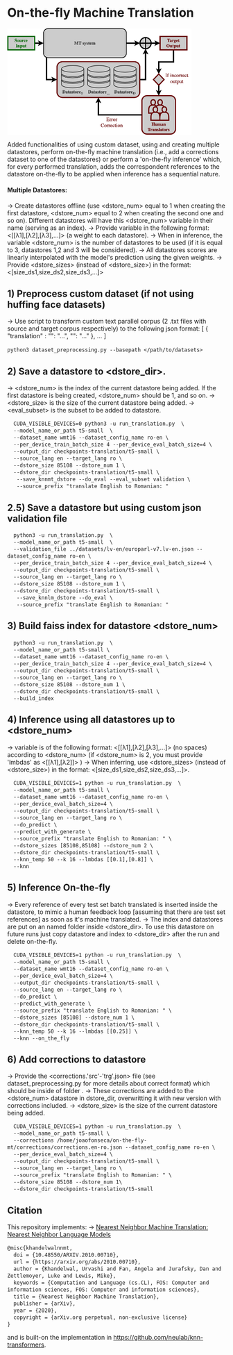 # On-the-fly Machine Translation

<img
  src="https://github.com/jmrsf1/on-the-fly-mt/blob/main/images/on-the-fly.png"
  alt="Alt text"
  title="On-the-fly Machine Translation"
  style="display: block; width: 425px;">

Added functionalities of using custom dataset, using and creating multiple datastores, perform on-the-fly machine translation (i.e., add a corrections dataset to one of the datastores) or perform a 'on-the-fly inference' which, for every performed translation, adds the correspondent references to the datastore on-the-fly to be applied when inference has a sequential nature.

#### Multiple Datastores: 
-> Create datastores offline (use <dstore_num> equal to 1 when creating the first datastore, <dstore_num> equal to 2 when creating the second one and so on). Different datastores will have this <dstore_num> variable in their name (serving as an index).
-> Provide <lmbdas> variable in the following format: <[[λ1],[λ2],[λ3],...]> (a weight to each datastore).
-> When in inference, the variable <dstore_num> is the number of datastores to be used (if it is equal to 3, datastores 1,2 and 3 will be considered).
-> All datastores scores are linearly interpolated with the model's prediction using the given weights.
-> Provide <dstore_sizes> (instead of <dstore_size>) in the format: <[size_ds1,size_ds2,size_ds3,...]>

## 1) Preprocess custom dataset (if not using huffing face datasets)
-> Use script to transform custom text parallel corpus (2 .txt files with source 
and target corpus respectively) to the following json format:
 [ { "translation" : "<src>": "...", "<trg>": "..." }, ... ]

``` python3 dataset_preprocessing.py --basepath </path/to/datasets> ```


## 2) Save a datastore to <dstore_dir>.
-> <dstore_num> is the index of the current datastore being added. If the first datastore is being created, <dstore_num> should be 1, and so on.
-> <dstore_size> is the size of the current datastore being added.
-> <eval_subset> is the subset to be added to datastore.

``` 
  CUDA_VISIBLE_DEVICES=0 python3 -u run_translation.py  \
  --model_name_or_path t5-small  \
  --dataset_name wmt16 --dataset_config_name ro-en \
  --per_device_train_batch_size 4 --per_device_eval_batch_size=4 \
  --output_dir checkpoints-translation/t5-small \
  --source_lang en --target_lang ro \
  --dstore_size 85108 --dstore_num 1 \
  --dstore_dir checkpoints-translation/t5-small \
   --save_knnmt_dstore --do_eval --eval_subset validation \
   --source_prefix "translate English to Romanian: "
  ```

## 2.5) Save a datastore but using custom json validation file 

``` 
  python3 -u run_translation.py  \
  --model_name_or_path t5-small  \
  --validation_file ../datasets/lv-en/europarl-v7.lv-en.json --dataset_config_name ro-en \
  --per_device_train_batch_size 4 --per_device_eval_batch_size=4 \
  --output_dir checkpoints-translation/t5-small \
  --source_lang en --target_lang ro \
  --dstore_size 85108 --dstore_num 1 \
  --dstore_dir checkpoints-translation/t5-small \
   --save_knnlm_dstore --do_eval \
   --source_prefix "translate English to Romanian: "
  ```


## 3) Build faiss index for datastore <dstore_num>

```
  python3 -u run_translation.py  \
  --model_name_or_path t5-small \
  --dataset_name wmt16 --dataset_config_name ro-en \
  --per_device_train_batch_size 4 --per_device_eval_batch_size=4 \
  --output_dir checkpoints-translation/t5-small \
  --source_lang en --target_lang ro \
  --dstore_size 85108 --dstore_num 1 \
  --dstore_dir checkpoints-translation/t5-small \
  --build_index 
  ```


## 4) Inference using all datastores up to <dstore_num>
-> <lmbdas> variable is of the following format: <[[λ1],[λ2],[λ3],...]> (no spaces) according to <dstore_num> (if <dstore_num> is 2, you must provide 'lmbdas' as <[[λ1],[λ2]]> )
-> When inferring, use <dstore_sizes> (instead of <dstore_size>) in the format: <[size_ds1,size_ds2,size_ds3,...]>.
```
  CUDA_VISIBLE_DEVICES=1 python -u run_translation.py  \
  --model_name_or_path t5-small \
  --dataset_name wmt16 --dataset_config_name ro-en \
  --per_device_eval_batch_size=4 \
  --output_dir checkpoints-translation/t5-small \
  --source_lang en --target_lang ro \
  --do_predict \
  --predict_with_generate \
  --source_prefix "translate English to Romanian: " \
  --dstore_sizes [85108,85108] --dstore_num 2 \
  --dstore_dir checkpoints-translation/t5-small \
  --knn_temp 50 --k 16 --lmbdas [[0.1],[0.8]] \
  --knn 
  ```

## 5) Inference On-the-fly
-> Every reference of every test set batch translated is inserted inside the datastore,
to mimic a human feedback loop [assuming that there are test set references] as soon as it's
machine translated.
-> The index and datastores are put on an <on-the-fly> named folder inside <dstore_dir>. To use this datastore
on future runs just copy datastore and index to <dstore_dir> after the run and delete on-the-fly.

```
  CUDA_VISIBLE_DEVICES=1 python -u run_translation.py  \
  --model_name_or_path t5-small \
  --dataset_name wmt16 --dataset_config_name ro-en \
  --per_device_eval_batch_size=4 \
  --output_dir checkpoints-translation/t5-small \
  --source_lang en --target_lang ro \
  --do_predict \
  --predict_with_generate \
  --source_prefix "translate English to Romanian: " \
  --dstore_sizes [85108] --dstore_num 1 \
  --dstore_dir checkpoints-translation/t5-small \
  --knn_temp 50 --k 16 --lmbdas [[0.25]] \
  --knn --on_the_fly
  ```

## 6) Add corrections to datastore
-> Provide the <corrections.'src'-'trg'.json> file (see dataset_preprocessing.py for more details about correct format) which should be inside of folder <corrections/>.
-> These corrections are added to the <dstore_num> datastore in dstore_dir, overwritting it
with new version with corrections included.
-> <dstore_size> is the size of the current datastore being added.

```
  CUDA_VISIBLE_DEVICES=1 python -u run_translation.py  \
  --model_name_or_path t5-small \
  --corrections /home/joaofonseca/on-the-fly-mt/corrections/corrections.en-ro.json --dataset_config_name ro-en \
  --per_device_eval_batch_size=4 \
  --output_dir checkpoints-translation/t5-small \
  --source_lang en --target_lang ro \
  --source_prefix "translate English to Romanian: " \
  --dstore_size 85108 --dstore_num 1\
  --dstore_dir checkpoints-translation/t5-small
  ```
  
  ## Citation

This repository implements:
-> [Nearest Neighbor Machine Translation: Nearest Neighbor Language Models](https://arxiv.org/abs/2010.00710)
```
@misc{khandelwalnnmt,
  doi = {10.48550/ARXIV.2010.00710},
  url = {https://arxiv.org/abs/2010.00710},
  author = {Khandelwal, Urvashi and Fan, Angela and Jurafsky, Dan and Zettlemoyer, Luke and Lewis, Mike},
  keywords = {Computation and Language (cs.CL), FOS: Computer and information sciences, FOS: Computer and information sciences},
  title = {Nearest Neighbor Machine Translation},
  publisher = {arXiv},
  year = {2020},
  copyright = {arXiv.org perpetual, non-exclusive license}
}
```
  and is built-on the implementation in https://github.com/neulab/knn-transformers.


